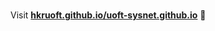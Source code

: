
#

Visit **[hkruoft.github.io/uoft-sysnet.github.io](https://hkruoft.github.io/uoft-sysnet.github.io)** 🚀

